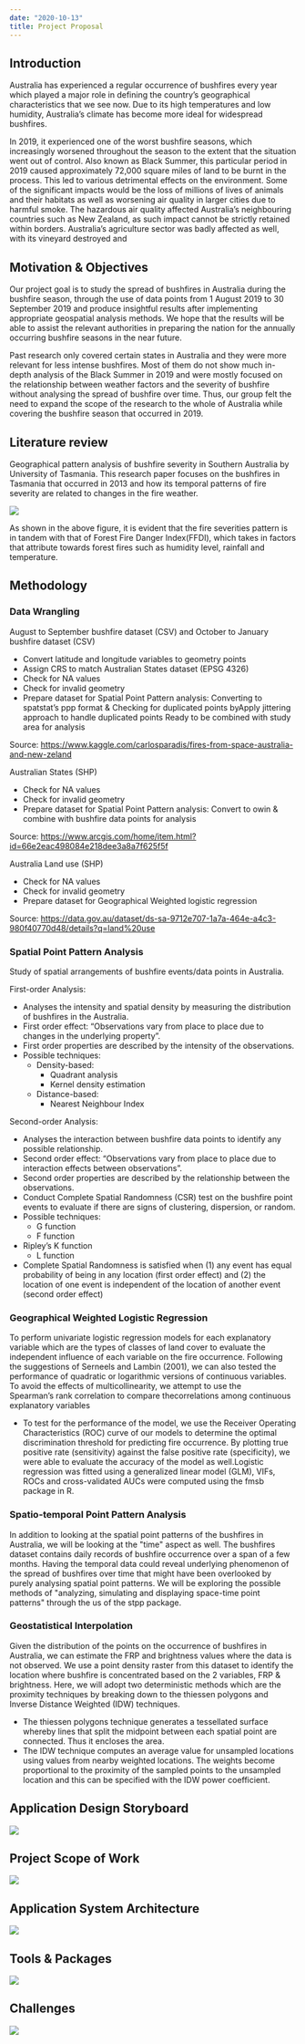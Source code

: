 ```yaml
---
date: "2020-10-13"
title: Project Proposal
---
```


## Introduction

Australia has experienced a regular occurrence of bushfires every year which played a major role in defining the country’s geographical characteristics that we see now. Due to its high temperatures and low humidity, Australia’s climate has become more ideal for widespread bushfires. 

In 2019, it experienced one of the worst bushfire seasons, which increasingly worsened throughout the season to the extent that the situation went out of control. Also known as Black Summer, this particular period in 2019 caused approximately 72,000 square miles of land to be burnt in the process. This led to various detrimental effects on the environment. Some of the significant impacts would be the loss of millions of lives of animals and their habitats as well as worsening air quality in larger cities due to harmful smoke. The hazardous air quality affected Australia’s neighbouring countries such as New Zealand, as such impact cannot be strictly retained within borders. Australia’s agriculture sector was badly affected as well, with its vineyard destroyed and 

## Motivation & Objectives

Our project goal is to study the spread of bushfires in Australia during the bushfire season, through the use of data points from 1 August 2019 to 30 September 2019 and produce insightful results after implementing appropriate geospatial analysis methods. We hope that the results will be able to assist the relevant authorities in preparing the nation for the annually occurring bushfire seasons in the near future. 

Past research only covered certain states in Australia and they were more relevant for less intense bushfires. Most of them do not show much in-depth analysis of the Black Summer in 2019 and were mostly focused on the relationship between weather factors and the severity of bushfire without analysing the spread of bushfire over time. Thus, our group felt the need to expand the scope of the research to the whole of Australia while covering the bushfire season that occurred in 2019. 

## Literature review

Geographical pattern analysis of bushfire severity in Southern Australia by University of Tasmania. 
This research paper focuses on the bushfires in Tasmania that occurred in 2013 and how its temporal patterns of fire severity are related to changes in the fire weather. 

![](/posts/Business-Proposal_files/lit_review.JPG)

As shown in the above figure, it is evident that the fire severities pattern is in tandem with that of Forest Fire Danger Index(FFDI), which takes in factors that attribute towards forest fires such as humidity level, rainfall and temperature. 

## Methodology

### Data Wrangling
August to September bushfire dataset (CSV) and October to January bushfire dataset (CSV)

- Convert latitude and longitude variables to geometry points
- Assign CRS to match Australian States dataset (EPSG 4326)
- Check for NA values
- Check for invalid geometry
- Prepare dataset for Spatial Point Pattern analysis: Converting to spatstat’s ppp format & Checking for duplicated points byApply jittering approach to handle duplicated points
Ready to be combined with study area for analysis

Source: https://www.kaggle.com/carlosparadis/fires-from-space-australia-and-new-zeland

Australian States (SHP)
- Check for NA values
- Check for invalid geometry
- Prepare dataset for Spatial Point Pattern analysis: Convert to owin & combine with bushfire data points for analysis

Source: https://www.arcgis.com/home/item.html?id=66e2eac498084e218dee3a8a7f625f5f

Australia Land use (SHP)
- Check for NA values
- Check for invalid geometry
- Prepare dataset for Geographical Weighted logistic regression

Source: https://data.gov.au/dataset/ds-sa-9712e707-1a7a-464e-a4c3-980f40770d48/details?q=land%20use

### Spatial Point Pattern Analysis
Study of spatial arrangements of bushfire events/data points in Australia.

First-order Analysis:
- Analyses the intensity and spatial density by measuring the distribution of bushfires in the Australia.
- First order effect: “Observations vary from place to place due to changes in the underlying property”.
- First order properties are described by the intensity of the observations.
- Possible techniques:
  - Density-based:
    - Quadrant analysis
    - Kernel density estimation
  - Distance-based:
    - Nearest Neighbour Index
    
Second-order Analysis:
- Analyses the interaction between bushfire data points to identify any possible relationship. 
- Second order effect: “Observations vary from place to place due to interaction effects between observations”.
- Second order properties are described by the relationship between the observations.
- Conduct Complete Spatial Randomness (CSR) test on the bushfire point events to evaluate if there are signs of clustering, dispersion, or random.  
- Possible techniques:
  - G function
  - F function
- Ripley’s K function
  - L function
- Complete Spatial Randomness is satisfied when (1) any event has equal probability of being in any location (first order effect) and (2) the location of one event is independent of the location of another event (second order effect) 

### Geographical Weighted Logistic Regression

To perform univariate logistic regression models for each explanatory variable which are the types of classes of land cover to evaluate the independent influence of each variable on the fire occurrence. Following the suggestions of Serneels and Lambin (2001), we can also tested the performance of quadratic or logarithmic versions of continuous variables. To avoid the effects of multicollinearity, we attempt to use the  
Spearman’s rank correlation to compare thecorrelations among continuous explanatory variables

- To test for the performance of the model, we use the Receiver Operating Characteristics (ROC) curve of our models to determine the optimal discrimination threshold for predicting fire occurrence. By plotting true positive rate (sensitivity) against the false positive rate (specificity), we were able to evaluate the accuracy of the model as well.Logistic regression was fitted using a generalized linear model (GLM), VIFs, ROCs and cross-validated AUCs were computed using the fmsb package in R.

### Spatio-temporal Point Pattern Analysis
In addition to looking at the spatial point patterns of the bushfires in Australia, we will be looking at the "time" aspect as well. The bushfires dataset contains daily records of bushfire occurrence over a span of a few months. Having the temporal data could reveal underlying phenomenon of the spread of bushfires over time that might have been overlooked by purely analysing spatial point patterns. We will be exploring the possible methods of "analyzing, simulating and displaying space-time point patterns" through the us of the stpp package.  

### Geostatistical Interpolation
Given the distribution of the points on the occurrence of bushfires in Australia, we can estimate the FRP and brightness values where the data is not observed. We use a point density raster from this dataset to identify the location where bushfire is concentrated based on the 2 variables, FRP & brightness. Here, we will adopt two deterministic methods which are the proximity techniques by breaking down to the thiessen polygons and Inverse Distance Weighted (IDW) techniques.
- The thiessen polygons technique generates a tessellated surface whereby lines that split the midpoint between each spatial point are connected. Thus it encloses the area.
- The IDW technique computes an average value for unsampled locations using values from nearby weighted locations. The weights become proportional to the proximity of the sampled points to the unsampled location and this can be specified with the IDW power coefficient.
 
## Application Design Storyboard

![](/posts/Business-Proposal_files/storyboard.JPG)

## Project Scope of Work

![](/posts/Business-Proposal_files/scope.JPG)

## Application System Architecture

![](/posts/Business-Proposal_files/SA.JPG)

## Tools & Packages

![](/posts/Business-Proposal_files/packages.JPG)

## Challenges 

![](/posts/Business-Proposal_files/challenges.JPG)